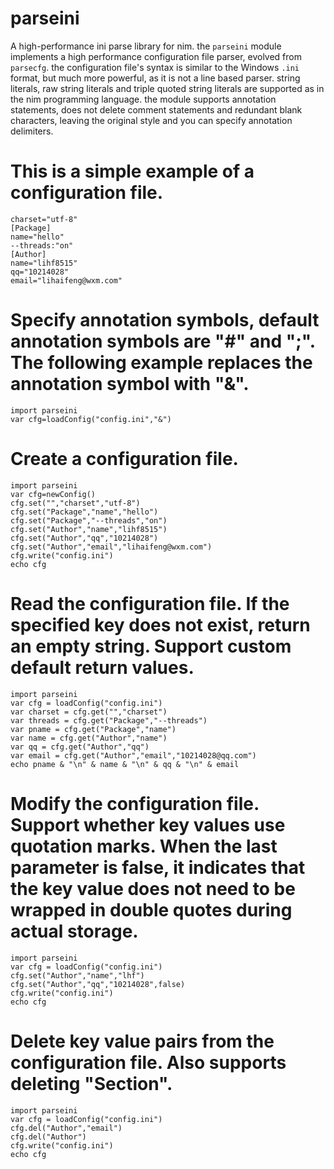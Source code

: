 # parseini
A high-performance ini parse library for nim.
the ``parseini`` module implements a high performance configuration file
parser, evolved from ``parsecfg``.
the configuration file's syntax is similar to the Windows ``.ini``
format, but much more powerful, as it is not a line based parser. string
literals, raw string literals and triple quoted string literals are 
supported as in the nim programming language.
the module supports annotation statements, does not delete comment
statements and redundant blank characters, leaving the original style
and you can specify annotation delimiters.


This is a simple example of a configuration file.
=================================================

    charset="utf-8"
    [Package]
    name="hello"
    --threads:"on"
    [Author]
    name="lihf8515"
    qq="10214028"
    email="lihaifeng@wxm.com"
    
Specify annotation symbols, default annotation symbols are "#" and ";".
The following example replaces the annotation symbol with "&".
==============================================================================

    import parseini
    var cfg=loadConfig("config.ini","&")
    
Create a configuration file.
==============================

    import parseini
    var cfg=newConfig()
    cfg.set("","charset","utf-8")
    cfg.set("Package","name","hello")
    cfg.set("Package","--threads","on")
    cfg.set("Author","name","lihf8515")
    cfg.set("Author","qq","10214028")
    cfg.set("Author","email","lihaifeng@wxm.com")
    cfg.write("config.ini")
    echo cfg

Read the configuration file.
If the specified key does not exist, return an empty string.
Support custom default return values.
========================================================================

    import parseini
    var cfg = loadConfig("config.ini")
    var charset = cfg.get("","charset")
    var threads = cfg.get("Package","--threads")
    var pname = cfg.get("Package","name")
    var name = cfg.get("Author","name")
    var qq = cfg.get("Author","qq")
    var email = cfg.get("Author","email","10214028@qq.com")
    echo pname & "\n" & name & "\n" & qq & "\n" & email

Modify the configuration file. Support whether key values use quotation marks.
When the last parameter is false, it indicates that the key value does not need to be wrapped in double quotes during actual storage.
=========================================================

    import parseini
    var cfg = loadConfig("config.ini")
    cfg.set("Author","name","lhf")
    cfg.set("Author","qq","10214028",false)
    cfg.write("config.ini")
    echo cfg

Delete key value pairs from the configuration file. 
Also supports deleting "Section".
===============================================

    import parseini
    var cfg = loadConfig("config.ini")
    cfg.del("Author","email")
    cfg.del("Author")
    cfg.write("config.ini")
    echo cfg
